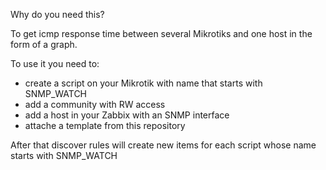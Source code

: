 Why do you need this?

To get icmp response time between several Mikrotiks and one host in the form of a graph.


To use it you need to:
- create a script on your Mikrotik with name that starts with SNMP_WATCH
- add a community with RW access
- add a host in your Zabbix with an SNMP interface
- attache a template from this repository

After that discover rules will create new items for each script whose name starts with SNMP_WATCH
